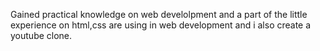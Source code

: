 Gained  practical knowledge on web develolpment and a  part of the little experience on html,css are using in  web development and i also create a youtube clone.
